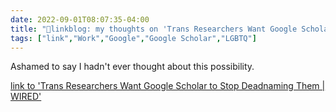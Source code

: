 ```yaml
---
date: 2022-09-01T08:07:35-04:00
title: "🔗linkblog: my thoughts on 'Trans Researchers Want Google Scholar to Stop Deadnaming Them | WIRED'"
tags: ["link","Work","Google","Google Scholar","LGBTQ"]
---
```

Ashamed to say I hadn't ever thought about this possibility.
 

[link to 'Trans Researchers Want Google Scholar to Stop Deadnaming Them | WIRED'](https://www.wired.com/story/trans-researchers-want-google-scholar-to-stop-deadnaming-them/)
